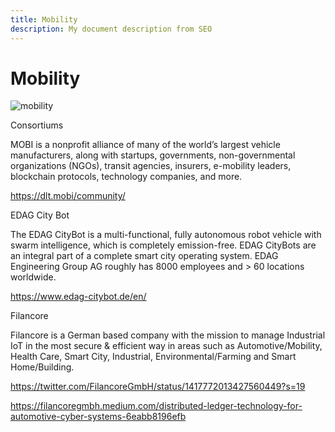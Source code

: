 ```yaml
---
title: Mobility
description: My document description from SEO
---
```


# Mobility

![mobility](/img/participate/use-cases/mobility.png)

Consortiums

MOBI is a nonprofit alliance of many of the world’s largest vehicle manufacturers, along with startups, governments, non-governmental organizations (NGOs), transit agencies, insurers, e-mobility leaders, blockchain protocols, technology companies, and more.

https://dlt.mobi/community/

EDAG City Bot

The EDAG CityBot is a multi-functional, fully autonomous robot vehicle with swarm intelligence, which is completely emission-free. EDAG CityBots are an integral part of a complete smart city operating system. EDAG Engineering Group AG roughly has 8000 employees and > 60 locations worldwide.

https://www.edag-citybot.de/en/

Filancore

Filancore is a German based company with the mission to manage Industrial IoT in the most secure & efficient way in areas such as Automotive/Mobility, Health Care, Smart City, Industrial, Environmental/Farming and Smart Home/Building.

https://twitter.com/FilancoreGmbH/status/1417772013427560449?s=19

https://filancoregmbh.medium.com/distributed-ledger-technology-for-automotive-cyber-systems-6eabb8196efb
